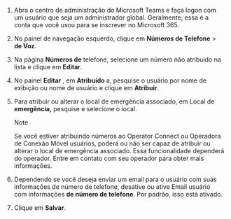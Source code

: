 1. Abra o centro de administração do Microsoft Teams e faça logon com um usuário que seja um administrador global. Geralmente, essa é a conta que você usou para se inscrever no Microsoft 365.

2. No painel de navegação esquerdo, clique em **Números de Telefone** > **de Voz**.

3. Na página **Números de** telefone, selecione um número não atribuído na lista e clique em **Editar**.

4. No painel **Editar** , em **Atribuído** a, pesquise o usuário por nome de exibição ou nome de usuário e clique em **Atribuir**.

5. Para atribuir ou alterar o local de emergência associado, em Local de **emergência,** pesquise e selecione o local.

   > [!NOTE]
   > Se você estiver atribuindo números ao Operator Connect ou Operadora de Conexão Móvel usuários, poderá ou não ser capaz de atribuir ou alterar o local de emergência associado. Essa funcionalidade dependerá do operador. Entre em contato com seu operador para obter mais informações.

6. Dependendo se você deseja enviar um email para o usuário com suas informações de número de telefone, desative ou ative Email usuário com informações **de número de telefone**. Por padrão, isso está ativado.
7. Clique em **Salvar**.
